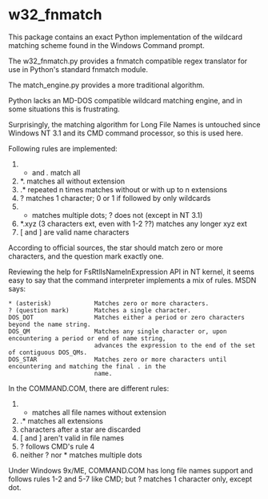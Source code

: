 w32_fnmatch
===========

This package contains an exact Python implementation of the wildcard matching
scheme found in the Windows Command prompt.

The w32_fnmatch.py provides a fnmatch compatible regex translator for use in
Python's standard fnmatch module.

The match_engine.py provides a more traditional algorithm.

Python lacks an MD-DOS compatible wildcard matching engine, and in some
situations this is frustrating.

Surprisingly, the matching algorithm for Long File Names is untouched since
Windows NT 3.1 and its CMD command processor, so this is used here.

Following rules are implemented:

   1. * and *.* match all
   2. *. matches all without extension
   3. .* repeated n times matches without or with up to n extensions
   4. ? matches 1 character; 0 or 1 if followed by only wildcards
   5. * matches multiple dots; ? does not (except in NT 3.1)
   6. *.xyz (3 characters ext, even with 1-2 ??) matches any longer xyz ext
   7. [ and ] are valid name characters

According to official sources, the star should match zero or more characters,
and the question mark exactly one.

Reviewing the help for FsRtlIsNameInExpression API in NT kernel, it seems
easy to say that the command interpreter implements a mix of rules. MSDN says:

	* (asterisk)            Matches zero or more characters.
	? (question mark)       Matches a single character.
	DOS_DOT                 Matches either a period or zero characters beyond the name string.
	DOS_QM                  Matches any single character or, upon encountering a period or end of name string,
							advances the expression to the end of the set of contiguous DOS_QMs.
	DOS_STAR                Matches zero or more characters until encountering and matching the final . in the
							name.

In the COMMAND.COM, there are different rules:

   1. * matches all file names without extension
   2. .* matches all extensions
   3. characters after a star are discarded
   4. [ and ] aren't valid in file names
   5. ? follows CMD's rule 4
   6. neither ? nor * matches multiple dots

Under Windows 9x/ME, COMMAND.COM has long file names support and follows
rules 1-2 and 5-7 like CMD; but ? matches 1 character only, except dot.
